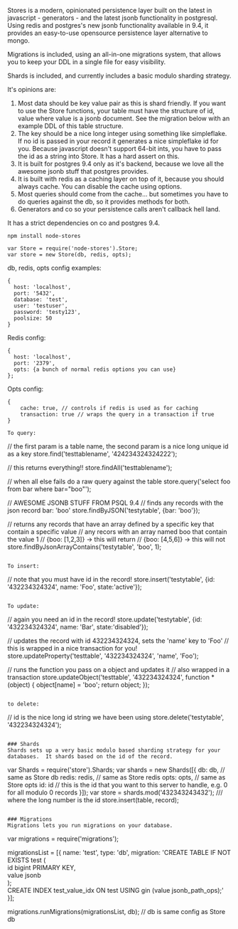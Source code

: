 Stores is a modern, opinionated persistence layer built on the latest in javascript - generators - and the latest jsonb functionality in postgresql.  Using redis and postgres's new jsonb functionality available in 9.4,
it provides an easy-to-use opensource persistence layer alternative to mongo.

Migrations is included, using an all-in-one migrations system, that allows you to keep your DDL in a single file for easy visibility.

Shards is included, and currently includes a basic modulo sharding strategy.

It's opinions are:  
1.  Most data should be key value pair as this is shard friendly.  If you want to use the Store functions, your table must have the structure of id, value where value is a jsonb document.  See the migration below with an example DDL of this table structure.
2.  The key should be a nice long integer using something like simpleflake.  If no id is passed in your record it generates a nice simpleflake id for you.  Because javascript doesn't support 64-bit ints, you have to pass the id as a string into Store.  It has a hard assert on this.
3.  It is built for postgres 9.4 only as it's backend, because we love all the awesome jsonb stuff that postgres provides.  
4.  It is built with redis as a caching layer on top of it, because you should always cache.  You can disable the cache using options.
5.  Most queries should come from the cache... but sometimes you have to do queries against the db, so it provides methods for both.
6.  Generators and co so your persistence calls aren't callback hell land.

It has a strict dependencies on co and postgres 9.4.

```
npm install node-stores
```

```
var Store = require('node-stores').Store;
var store = new Store(db, redis, opts);
```

db, redis, opts config examples:
```
{
  host: 'localhost',
  port: '5432',
  database: 'test',
  user: 'testuser',
  password: 'testy123',
  poolsize: 50
}
```

Redis config:
```
{
  host: 'localhost',
  port: '2379',
  opts: {a bunch of normal redis options you can use}
};
```

Opts config:
```
{
    cache: true, // controls if redis is used as for caching
    transaction: true // wraps the query in a transaction if true
}

To query:
```
// the first param is a table name, the second param is a nice long unique id as a key
store.find('testtablename', '424234324324222');

// this returns everything!!
store.findAll('testtablename');

// when all else fails do a raw query against the table
store.query('select foo from bar where bar="boo"');

// AWESOME JSONB STUFF FROM PSQL 9.4
// finds any records with the json record bar: 'boo'
store.findByJSON('testytable', {bar: 'boo'});

// returns any records that have an array defined by a specific key that contain a specific value
// any recors with an array named boo that contain the value 1
// {boo: [1,2,3]} -> this will return
// {boo: [4,5,6]} -> this will not
store.findByJsonArrayContains('testytable', 'boo', 1);

```

To insert:
```
// note that you must have id in the record!
store.insert('testytable', {id: '432234324324', name: 'Foo', state:'active'});
```

To update:

```
// again you need an id in the record!
store.update('testytable', {id: '432234324324', name: 'Bar', state:'disabled'});

// updates the record with id 432234324324, sets the 'name' key to 'Foo'
// this is wrapped in a nice transaction for you!
store.updateProperty('testtable', '432234324324', 'name', 'Foo');

// runs the function you pass on a object and updates it
// also wrapped in a transaction
store.updateObject('testtable', '432234324324', function * (object) {
    object[name] = 'boo';
    return object;
});
```

to delete:

```
// id is the nice long id string we have been using
store.delete('testytable', '432234324324');
```

### Shards
Shards sets up a very basic modulo based sharding strategy for your databases.  It shards based on the id of the record.
```
var Shards = require('store').Shards;
var shards = new Shards([{
      db: db,  // same as Store db
      redis: redis, // same as Store redis
      opts: opts, // same as Store opts
      id: id  // this is the id that you want to this server to handle, e.g. 0 for all modulo 0 records
    }]);
var store = shards.mod('432343243432'); /// where the long number is the id
store.insert(table, record);
```

### Migrations
Migrations lets you run migrations on your database.
```
var migrations = require('migrations');

migrationsList = [{
    name: 'test',
    type: 'db',
    migration: 'CREATE TABLE IF NOT EXISTS test ( \
        id bigint PRIMARY KEY, \
        value jsonb \
        );\
        CREATE INDEX test_value_idx ON test USING gin (value jsonb_path_ops);'
}];

migrations.runMigrations(migrationsList, db); // db is same config as Store db
```
